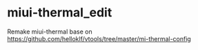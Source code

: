 # miui-thermal_edit
Remake miui-thermal base on https://github.com/helloklf/vtools/tree/master/mi-thermal-config
